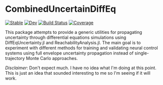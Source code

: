# CombinedUncertainDiffEq

[![Stable](https://img.shields.io/badge/docs-stable-blue.svg)](https://jonniedie.github.io/CombinedUncertainDiffEq.jl/stable)
[![Dev](https://img.shields.io/badge/docs-dev-blue.svg)](https://jonniedie.github.io/CombinedUncertainDiffEq.jl/dev)
[![Build Status](https://github.com/jonniedie/CombinedUncertainDiffEq.jl/workflows/CI/badge.svg)](https://github.com/jonniedie/CombinedUncertainDiffEq.jl/actions)
[![Coverage](https://codecov.io/gh/jonniedie/CombinedUncertainDiffEq.jl/branch/master/graph/badge.svg)](https://codecov.io/gh/jonniedie/CombinedUncertainDiffEq.jl)

This package attempts to provide a generic utilities for propagating uncertainty through differential equations simulations using DiffEqUncertainty.jl and ReachabilityAnalysis.jl. The main goal is to experiment with different methods for training and validating neural control systems using full envelope uncertainty propagation instead of single-trajectory Monte Carlo approaches.

*Disclaimer*: Don't expect much. I have no idea what I'm doing at this point. This is just an idea that sounded interesting to me so I'm seeing if it will work.
